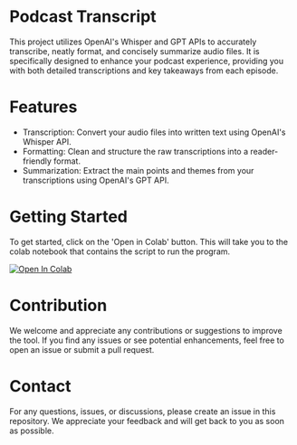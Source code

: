 # Podcast Transcript

This project utilizes OpenAI's Whisper and GPT APIs to accurately transcribe, neatly format, and concisely summarize audio files. It is specifically designed to enhance your podcast experience, providing you with both detailed transcriptions and key takeaways from each episode.

# Features
* Transcription: Convert your audio files into written text using OpenAI's Whisper API.
* Formatting: Clean and structure the raw transcriptions into a reader-friendly format.
* Summarization: Extract the main points and themes from your transcriptions using OpenAI's GPT API.

# Getting Started
To get started, click on the 'Open in Colab' button. This will take you to the colab notebook that contains the script to run the program.

<a target="_blank" href="https://colab.research.google.com/github/limyewjin/podcast-transcript/blob/main/podcast_transcript.ipynb">
  <img src="https://colab.research.google.com/assets/colab-badge.svg" alt="Open In Colab"/>
</a>

# Contribution
We welcome and appreciate any contributions or suggestions to improve the tool. If you find any issues or see potential enhancements, feel free to open an issue or submit a pull request.

# Contact
For any questions, issues, or discussions, please create an issue in this repository. We appreciate your feedback and will get back to you as soon as possible.

